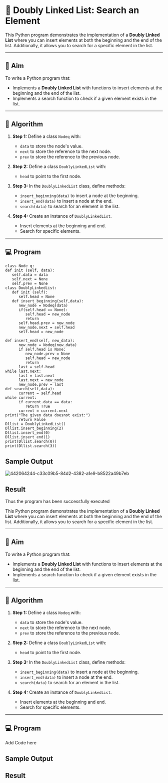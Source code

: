 # 📝 Doubly Linked List: Search an Element

This Python program demonstrates the implementation of a **Doubly Linked List** where you can insert elements at both the beginning and the end of the list. Additionally, it allows you to search for a specific element in the list.

---

## 🎯 Aim

To write a Python program that:
- Implements a **Doubly Linked List** with functions to insert elements at the beginning and the end of the list.
- Implements a search function to check if a given element exists in the list.

---

## 🧠 Algorithm

1. **Step 1:** Define a class `Nodeq` with:
   - `data` to store the node's value.
   - `next` to store the reference to the next node.
   - `prev` to store the reference to the previous node.

2. **Step 2:** Define a class `DoublyLinkedList` with:
   - `head` to point to the first node.

3. **Step 3:** In the `DoublyLinkedList` class, define methods:
   - `insert_beginning(data)` to insert a node at the beginning.
   - `insert_end(data)` to insert a node at the end.
   - `search(data)` to search for an element in the list.

4. **Step 4:** Create an instance of `DoublyLinkedList`.
   - Insert elements at the beginning and end.
   - Search for specific elements.

---

## 💻 Program
```
class Node q:
def init (self, data): 
   self.data = data 
   self.next = None 
   self.prev = None
class DoublyLinkedList: 
   def init (self):
      self.head = None
   def insert_beginning(self,data): 
      new_node = Nodeq(data) 
      if(self.head == None):
         self.head = new_node 
         return
      self.head.prev = new_node 
      new_node.next = self.head 
      self.head = new_node

def insert_end(self, new_data): 
      new_node = Nodeq(new_data) 
      if self.head is None:
         new_node.prev = None 
         self.head = new_node 
         return
      last = self.head 
while last.next:
      last = last.next 
      last.next = new_node 
      new_node.prev = last
def search(self,data): 
      current = self.head 
while current:
      if current.data == data: 
         return True
      current = current.next
print("The given data doesnot exist:") 
      return False
Dllist = DoublyLinkedList() 
Dllist.insert_beginning(2) 
Dllist.insert_end(0) 
Dllist.insert_end(1) 
print(Dllist.search(0)) 
print(Dllist.search(3))
```

## Sample Output
![442064244-c33c09b5-84d2-4382-a1e9-b8522a49b7eb](https://github.com/user-attachments/assets/0280f91e-abac-4a60-a19d-901ee0c8e218)

## Result

Thus the program has been successfully executed

This Python program demonstrates the implementation of a **Doubly Linked List** where you can insert elements at both the beginning and the end of the list. Additionally, it allows you to search for a specific element in the list.

---

## 🎯 Aim

To write a Python program that:
- Implements a **Doubly Linked List** with functions to insert elements at the beginning and the end of the list.
- Implements a search function to check if a given element exists in the list.

---

## 🧠 Algorithm

1. **Step 1:** Define a class `Nodeq` with:
   - `data` to store the node's value.
   - `next` to store the reference to the next node.
   - `prev` to store the reference to the previous node.

2. **Step 2:** Define a class `DoublyLinkedList` with:
   - `head` to point to the first node.

3. **Step 3:** In the `DoublyLinkedList` class, define methods:
   - `insert_beginning(data)` to insert a node at the beginning.
   - `insert_end(data)` to insert a node at the end.
   - `search(data)` to search for an element in the list.

4. **Step 4:** Create an instance of `DoublyLinkedList`.
   - Insert elements at the beginning and end.
   - Search for specific elements.

---

## 💻 Program
Add Code here

## Sample Output

## Result

